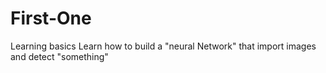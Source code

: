# First-One
Learning basics
Learn how to build a "neural Network" that import images and detect "something"

